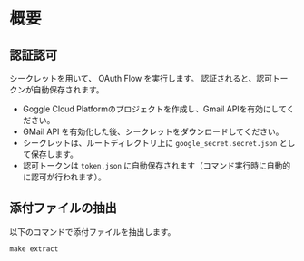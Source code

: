 # 概要

## 認証認可

シークレットを用いて、 OAuth Flow を実行します。
認証されると、認可トークンが自動保存されます。

* Goggle Cloud Platformのプロジェクトを作成し、Gmail APIを有効にしてください。
* GMail API を有効化した後、シークレットをダウンロードしてください。
* シークレットは、ルートディレクトリ上に `google_secret.secret.json` として保存します。
* 認可トークンは `token.json` に自動保存されます（コマンド実行時に自動的に認可が行われます）。


## 添付ファイルの抽出

以下のコマンドで添付ファイルを抽出します。

```
make extract
```
